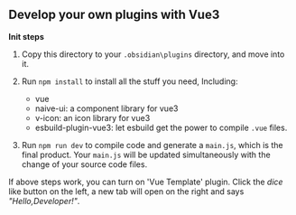 ## Develop your own plugins with Vue3


**Init steps**

1. Copy this directory to your `.obsidian\plugins` directory, and move into it.

2. Run `npm install` to install all the stuff you need, Including: 
   + vue
   + naive-ui: a component library for vue3
   + v-icon: an icon library for vue3
   + esbuild-plugin-vue3: let esbuild get the power to compile `.vue` files.

3. Run `npm run dev` to compile code and generate a `main.js`, which is the final product. Your `main.js` will be updated simultaneously with the change of your source code files.

If above steps work, you can turn on 'Vue Template' plugin. Click the *dice* like button on the left, a new tab will open on the right and says *"Hello,Developer!"*.